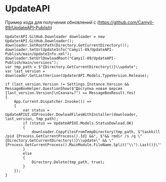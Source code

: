 # UpdateAPI

Пример кода для получения обновлений с (https://github.com/Camyil-89/UpdateAPI-Publish)

    UpdaterAPI.GitHub.Downloader downloader = new UpdaterAPI.GitHub.Downloader();
    downloader.SetRootPath(Directory.GetCurrentDirectory());
    downloader.SetUrlUpdateInfo("Camyil-89/UpdateAPI-Publish/main/UpdateInfo.xml");
    downloader.SetUrlDowloadRoot("Camyil-89/UpdateAPI-Publish/main/versions");
    var tmp_path = $"{Directory.GetCurrentDirectory()}\\update";
    var last_version = downloader.GetLastVerison(UpdaterAPI.Models.TypeVersion.Release);

	if (last_version.Version != Settings.Instance.Version && MessageBoxHelper.QuestionShow($"Доступна новая версия {last_version.Version}\nСкачать?") == MessageBoxResult.Yes)
	{
		App.Current.Dispatcher.Invoke(() =>
		{
			var status = UpdateAPIUI.UIProvider.DowloadFilesWithInstaller(downloader, last_version, tmp_path);
			if (status == UpdateAPIUI.Models.StatusDowload.OK)
			{
				downloader.CopyFilesFromTempDirectory(tmp_path, $"taskkill /pid {Process.GetCurrentProcess().Id} &&", $"&& rmdir /s /q \"{Directory.GetCurrentDirectory()}\\update\" && \"{Process.GetCurrentProcess().MainModule.FileName.Split("\\").Last()}\"");
			}
			else
			{
				Directory.Delete(tmp_path, true);
			}
		});
	}
